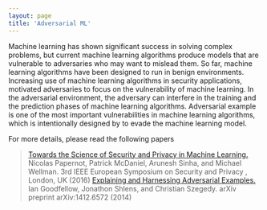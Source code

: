 ```yaml
---
layout: page
title: 'Adversarial ML'
---
```



Machine learning has shown significant success in solving complex problems, but current machine learning algorithms produce models that are vulnerable to adversaries who may want to mislead them. 
So far,  machine learning algorithms have been designed to run in benign environments. 
Increasing use of machine learning algorithms in security applications, motivated adversaries to focus on the vulnerability of machine learning. 
In the adversarial environment, the adversary can interfere in the training and the prediction phases of machine learning algorithms. Adversarial example is one of the most important vulnerabilities in machine learning algorithms, which is intentionally designed by to evade the machine learning model.

For more details, please read the following papers<br>
>[Towards the Science of Security and Privacy in Machine Learning.](https://pdfs.semanticscholar.org/ebab/687cd1be7d25392c11f89fce6a63bef7219d.pdf) Nicolas Papernot, Patrick McDaniel, Arunesh Sinha, and Michael Wellman. 3rd IEEE European Symposium on Security and Privacy , London, UK (2016)
>[Explaining and Harnessing Adversarial Examples.](https://arxiv.org/abs/1412.6572) Ian Goodfellow, Jonathon Shlens, and Christian Szegedy. arXiv preprint arXiv:1412.6572 (2014)
